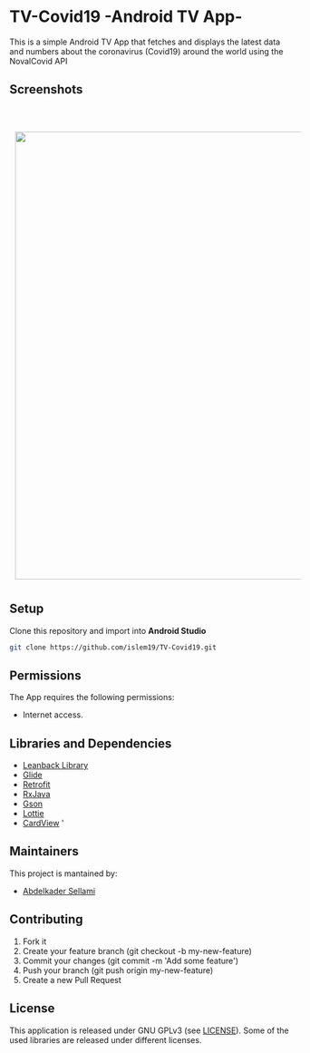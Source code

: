 # TV-Covid19 -Android TV App-

This is a simple Android TV App that fetches and displays the latest data and numbers about the coronavirus (Covid19) around the world using the NovalCovid API

## Screenshots
<br><br>
[<img src="screenshots/screenshot.gif" align="center"
width="790"
    hspace="10" vspace="10">](screenshots/screenshot.gif)


## Setup
Clone this repository and import into **Android Studio**
```bash
git clone https://github.com/islem19/TV-Covid19.git
```

## Permissions
The App requires the following permissions:
- Internet access.

## Libraries and Dependencies
- [Leanback Library](https://developer.android.com/reference/android/support/v17/leanback/package-summary)
- [Glide](https://github.com/bumptech/glide)
- [Retrofit](https://square.github.io/retrofit/)
- [RxJava](https://github.com/ReactiveX/RxAndroid)
- [Gson](https://github.com/google/gson)
- [Lottie](https://airbnb.design/lottie/)
- [CardView](https://developer.android.com/jetpack/androidx/releases/cardview)
'

## Maintainers
This project is mantained by:
* [Abdelkader Sellami](https://github.com/islem19)


## Contributing

1. Fork it
2. Create your feature branch (git checkout -b my-new-feature)
3. Commit your changes (git commit -m 'Add some feature')
4. Push your branch (git push origin my-new-feature)
5. Create a new Pull Request


## License
This application is released under GNU GPLv3 (see [LICENSE](LICENSE)). Some of the used libraries are released under different licenses.
